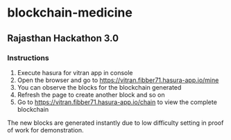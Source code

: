 # blockchain-medicine
## Rajasthan Hackathon 3.0
### Instructions
1. Execute hasura for vitran app in console
2. Open the browser and go to https://vitran.fibber71.hasura-app.io/mine
3. You can observe the blocks for the blockchain generated
4. Refresh the page to create another block and so on
5. Go to https://vitran.fibber71.hasura-app.io/chain to view the complete blockchain


The new blocks are generated instantly due to low difficulty setting in proof of work for demonstration.
